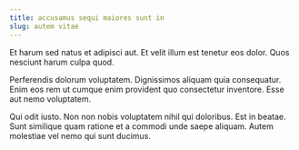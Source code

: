 ```yaml
---
title: accusamus sequi maiores sunt in
slug: autem vitae
---
```


Et harum sed natus et adipisci aut. Et velit illum est tenetur eos dolor. Quos nesciunt harum culpa quod.

Perferendis dolorum voluptatem. Dignissimos aliquam quia consequatur. Enim eos rem ut cumque enim provident quo consectetur inventore. Esse aut nemo voluptatem.

Qui odit iusto. Non non nobis voluptatem nihil qui doloribus. Est in beatae. Sunt similique quam ratione et a commodi unde saepe aliquam. Autem molestiae vel nemo qui sunt ducimus.
